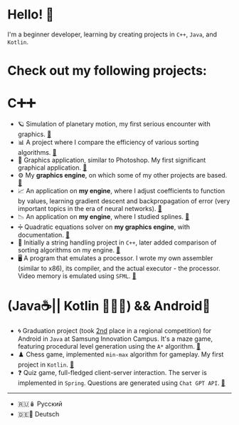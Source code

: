 # Hello! 👋 
I'm a beginner developer, learning by creating projects in `C++`, `Java`, and `Kotlin`.
# Check out my following projects:
# C➕➕
  - 🪐 Simulation of planetary motion, my first serious encounter with graphics. [🔗](https://github.com/quqveik1/bagbean)
  - 📊 A project where I compare the efficiency of various sorting algorithms. [🔗](https://github.com/quqveik1/ALGORITHMICPROJECT)
  - 🎨 Graphics application, similar to Photoshop. My first significant graphical application. [🔗](https://github.com/quqveik1/GRAPHICAPP)
  - ⚙️ My **graphics engine**, on which some of my other projects are based. [🔗](https://github.com/quqveik1/TESTWIN32_GRAPHICAPP)
  - 📈 An application on **my engine**, where I adjust coefficients to function by values, learning gradient descent and backpropagation of error (very important topics in the era of neural networks). [🔗](https://github.com/quqveik1/GradientDescent)
  - 📉 An application on **my engine**, where I studied splines. [🔗](https://github.com/quqveik1/Splines)
  - ➗ Quadratic equations solver on **my graphics engine**, with documentation. [🔗](https://github.com/quqveik1/QuadraticCalc)
  - 🧮 Initially a string handling project in `C++`, later added comparison of sorting algorithms on my engine. [🔗](https://github.com/quqveik1/StringSort)
  - 🖥️ A program that emulates a processor. I wrote my own assembler (similar to x86), its compiler, and the actual executor - the processor. Video memory is emulated using `SFML`. [🔗](https://github.com/quqveik1/MyVirtualMachine)

# (Java☕|| Kotlin 👩🏻‍💻) && Android📱
- 🌀 Graduation project (took [2nd](https://drive.google.com/file/d/1eez5THT2BT6T6tTuzamW4sCRwRmVm0Jg/view?usp=sharing) place in a regional competition) for Android in `Java` at Samsung Innovation Campus. It's a maze game, featuring procedural level generation using the `A*` algorithm. [🔗](https://github.com/quqveik1/Labyrinth)
- ♟️ Chess game, implemented `min-max` algorithm for gameplay. My first project in `Kotlin`. [🔗](https://github.com/quqveik1/ChessGPT)
- ❓ Quiz game, full-fledged client-server interaction. The server is implemented in `Spring`. Questions are generated using `Chat GPT API`. [🔗](https://github.com/quqveik1/QuizApp)

----
- 🇷🇺🪆 Русский
- 🇩🇪🥨 Deutsch
